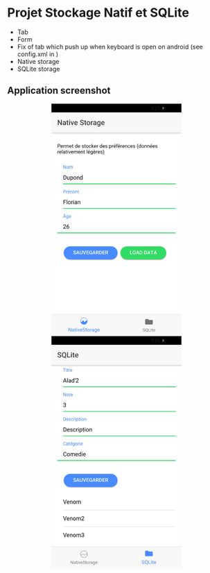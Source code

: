 # Projet Stockage Natif et SQLite

* Tab
* Form
* Fix of tab which push up when keyboard is open on android (see config.xml in <platform name="android">)
* Native storage
* SQLite storage

## Application screenshot

<center>
<img src="./src/assets/imgs/native.jpg" width=300 />
<img src="./src/assets/imgs/sqlite.jpg" width=300 />
</center>
